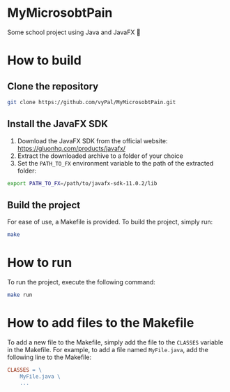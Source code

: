 # MyMicrosobtPain
Some school project using Java and JavaFX 🤢

# How to build
## Clone the repository
```bash
git clone https://github.com/vyPal/MyMicrosobtPain.git
```

## Install the JavaFX SDK
1. Download the JavaFX SDK from the official website: https://gluonhq.com/products/javafx/
2. Extract the downloaded archive to a folder of your choice
3. Set the `PATH_TO_FX` environment variable to the path of the extracted folder:
```bash
export PATH_TO_FX=/path/to/javafx-sdk-11.0.2/lib
```

## Build the project
For ease of use, a Makefile is provided. To build the project, simply run:
```bash
make
```

# How to run
To run the project, execute the following command:
```bash
make run
```

# How to add files to the Makefile
To add a new file to the Makefile, simply add the file to the `CLASSES` variable in the Makefile. For example, to add a file named `MyFile.java`, add the following line to the Makefile:
```Makefile
CLASSES = \
    MyFile.java \
    ...
```


